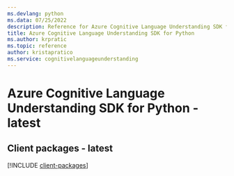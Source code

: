```yaml
---
ms.devlang: python
ms.data: 07/25/2022
description: Reference for Azure Cognitive Language Understanding SDK for Python
title: Azure Cognitive Language Understanding SDK for Python
ms.author: krpratic
ms.topic: reference
author: kristapratico
ms.service: cognitivelanguageunderstanding
---
```

# Azure Cognitive Language Understanding SDK for Python - latest

## Client packages - latest
[!INCLUDE [client-packages](cognitive-language-understanding-client-index.md)]